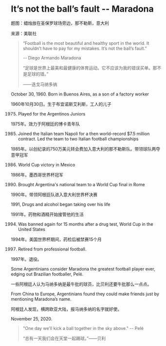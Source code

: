 # It’s not the ball’s fault -- Maradona

题图：蜡烛放在圣保罗球场旁边，那不勒斯，意大利

来源：美联社

> “Football is the most beautiful and healthy sport in the world. It shouldn’t have to pay for my mistakes. It’s not the ball’s fault.” 
>
> -- Diego Armando Maradona
>
> “足球是世界上最美和最健康的体育运动。它不应该为我的错误买单。那不是足球的错。”
>
> ——迭戈马纳多纳

October 30, 1960. Born  in Buenos Aires, as a son of  a factory worker

1960年10月30日。生于布宜诺斯艾利斯，工人的儿子

1975. Played for the Argentinos Juniors

1975年。效力于阿根廷的博卡青年队

1985. Joined the Italian team Napoli for a then world-record $7.5 million contract. Led the team to two Italian football championships

1985年。以创纪录的750万美元转会费加入意大利的那不勒斯队。带领球队两夺意甲冠军

1986. World Cup victory in Mexico

1986年。墨西哥世界杯冠军

1990. Brought Argentina's national team to a World Cup final in Rome

1990年。带领阿根廷队进入意大利世界杯决赛

1991, Drugs and alcohol began taking over his life

1991年。药物和酒精开始接管他的生活

1994. Was banned again for 15 months after a drug test, World Cup in the United States

1994年。美国世界杯期间，药检后被禁赛15个月

1997. Retired from professional football. 

1997年。退役。

Some Argentinians consider Maradona the greatest football player ever, edging out Brazilian footballer, Pelé. 

一些阿根廷人认为马纳多纳是最牛批的球员，比贝利还要牛批那么一点点。  


From China to Europe, Argentinians found they could make friends just by mentioning Maradona’s name. 

阿根廷人发现，横跨欧亚大陆，报马纳多纳的名字就好使。

November 25, 2020. 

> "One day we'll kick a ball together in the sky above." -- Pelé
>
> “总有一天我们会在天堂一起踢球。”——贝利

